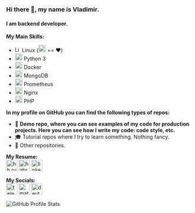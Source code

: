 ### Hi there 👋, my name is Vladimir.
#### I am backend developer.

**My Main Skills:**
- <img src='https://vladimirpichugin.github.io/icons/linux.svg' alt='Linux' height='15'> Linux (<img src='https://vladimirpichugin.github.io/icons/ubuntu.svg' alt='Ubuntu' height='20'> == ❤️)
- <img src='https://vladimirpichugin.github.io/icons/python.svg' alt='Python' height='20'> Python 3
- <img src='https://vladimirpichugin.github.io/icons/docker.svg' alt='Docker' height='20'> Docker
- <img src='https://vladimirpichugin.github.io/icons/mongodb.svg' alt='MongoDB' height='20'> MongoDB
- <img src='https://vladimirpichugin.github.io/icons/prometheusio.svg' alt='Prometheus' height='20'> Prometheus
- <img src='https://vladimirpichugin.github.io/icons/nginx.svg' alt='Nginx' height='20'> Nginx
- <img src='https://vladimirpichugin.github.io/icons/php.svg' alt='PHP' height='20'> PHP

**In my profile on GitHub you can find the following types of repos:**
- 🎥 **Demo repo, where you can see examples of my code for production projects. Here you can see how I write my code: code style, etc.**
- 🎓 Tutorial repos where I try to learn something. Nothing fancy.
- 🎲 Other repositories.

**My Resume:** <br>
[<img src='https://vladimirpichugin.github.io/icons/hh.png' alt='hh.ru' height='30'>](https://hh.ru/resume/726e21e5ff099421660039ed1f594e4a504754) [<img src='https://vladimirpichugin.github.io/icons/habr.png' alt='habr career' height='30'>](https://career.habr.com/pichuginvv) [<img src='https://vladimirpichugin.github.io/icons/linkedin.svg' alt='linkedin' height='30'>](https://www.linkedin.com/in/vladimirpichugin/)


**My Socials:** <br>
[<img src='https://vladimirpichugin.github.io/icons/telegram.svg' alt='telegram' height='30'>](http://t.me/vladimirpichugin) [<img src='https://vladimirpichugin.github.io/icons/matrix.svg' alt='matrix' height='30'>](https://matrix.to/#/@vladimirpichugin:matrix.org) [<img src='https://vladimirpichugin.github.io/icons/devto.svg' alt='devto' height='30'>](https://dev.to/pichugin)

![GitHub Profile Stats](https://github-readme-stats.vercel.app/api?username=vladimirpichugin&theme=swift&hide=prs,contribs&hide_border=true&count_private=true&show_icons=true)

